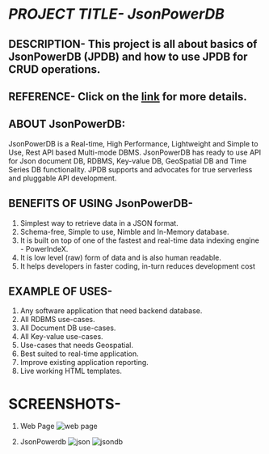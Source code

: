 # **_PROJECT TITLE- JsonPowerDB_**

## DESCRIPTION- This project is all about basics of JsonPowerDB (JPDB) and how to use JPDB for CRUD operations.

## REFERENCE- Click on the [link](https://login2explore.com/jpdb/docs.html) for more details.

## ABOUT JsonPowerDB:
JsonPowerDB is a Real-time, High Performance, Lightweight and Simple to Use, Rest API based Multi-mode DBMS. JsonPowerDB has ready to use API for Json document DB, RDBMS, Key-value DB, GeoSpatial DB and Time Series DB functionality. JPDB supports and advocates for true serverless and pluggable API development.

## BENEFITS OF USING JsonPowerDB-

1. Simplest way to retrieve data in a JSON format.
2. Schema-free, Simple to use, Nimble and In-Memory database.
3. It is built on top of one of the fastest and real-time data indexing engine - PowerIndeX.
4. It is low level (raw) form of data and is also human readable.
5. It helps developers in faster coding, in-turn reduces development cost

## EXAMPLE OF USES-

1. Any software application that need backend database.
2. All RDBMS use-cases.
3. All Document DB use-cases.
4. All Key-value use-cases.
5. Use-cases that needs Geospatial.
6. Best suited to real-time application.
7. Improve existing application reporting.
8. Live working HTML templates.

# SCREENSHOTS-

1. Web Page
![web page](https://user-images.githubusercontent.com/112343509/187157781-4f8d6219-40a5-4dd9-a9b3-d899d08d359f.jpg)

2. JsonPowerdb 
![json](https://user-images.githubusercontent.com/112343509/187160042-a0abadf3-d25c-4b1f-998e-aeadcbc9f697.jpg)
![jsondb](https://user-images.githubusercontent.com/112343509/187158258-25f7a05b-5a56-4f99-81fa-8c731e1ec2af.jpg)


